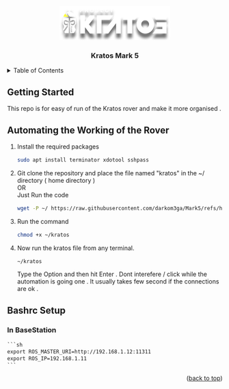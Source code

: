 
<a id="readme-top"></a>

<br />
<div align="center">
  <a href="https://kratos-the-rover.github.io/">
    <img src="extrafiles/logo.png" alt="Logo" width="260" height="80">
  </a>
  <h3 align="center">Kratos Mark 5 </h3>
</div>



<details>
  <summary>Table of Contents</summary>
  <ol>
    <a href="#automating-the-running-of-the-rover">Automating the Working of the Rover</a>
  </ol>
</details>




## Getting Started

This repo is for easy of run of the Kratos rover and make it more organised .

## Automating the Working of the Rover


1. Install the required packages
    ```sh
    sudo apt install terminator xdotool sshpass
    ```
2. Git clone the repository and place the file named "kratos" in the ~/ directory ( home directory )</br>OR</br>Just Run the code 
    ```sh
    wget -P ~/ https://raw.githubusercontent.com/darkom3ga/Mark5/refs/heads/main/kratos
    ```

3. Run the command 
    ```sh
    chmod +x ~/kratos
    ```

4. Now run the kratos file from any terminal. 
    ```sh
    ~/kratos
    ```
    Type the Option and then hit Enter . Dont interefere / click while the automation is going one . It usually takes few second if the connections are ok .

## Bashrc Setup 

### In BaseStation

    ```sh
    export ROS_MASTER_URI=http://192.168.1.12:11311
    export ROS_IP=192.168.1.11
    ```

<p align="right">(<a href="#readme-top">back to top</a>)</p>

